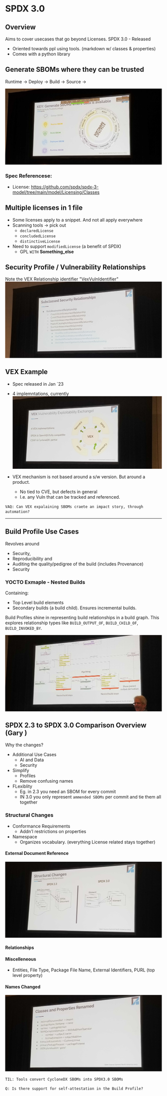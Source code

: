 # SPDX 3.0

## Overview

Aims to cover usecases that go beyond Licenses. SPDX 3.0 - Released
- Oriented towards ppl using tools. (markdown w/ classes & properties)
- Comes with a python library


## Generate SBOMs where they can be trusted

Runtime -> Deploy -> Build -> Source -> 

![Alt text](../images/IMG_20230509_092201.jpg)

### Spec Referencese: 

- License: 
https://github.com/spdx/spdx-3-model/tree/main/model/Licensing/Classes

## Multiple licenses in 1 file

- Some licenses apply to a snippet. And not all apply everywhere
- Scanning tools -> pick out 
    - `declaredLicense` 
    - `concludedLicense`
    - `distinctiveLicense`
- Need to support `modifiedLicense` (a benefit of SPDX)
    - GPL `WITH` __Something_else__

## Security Profile / Vulnerability Relationships

Note the VEX Relationship identifier
"VexVulnIdentifier"
![Alt text](../images/IMG_20230509_094631.jpg)

## VEX Example

- Spec released in Jan `23
- 4 implemntations, currently
![Alt text](../images/IMG_20230509_100249.jpg)

- VEX mechanism is not based around a s/w version. But around a product.
    - No tied to CVE, but defects in general
    - I.e. any Vuln that can be tracked and referenced.

```
VAQ: Can VEX expalaining SBOMs craete an impact story, through automation?
```

----------------
 ## Build Profile Use Cases

Revolves around 
- Security, 
- Reproducibility and 
- Auditing the quality/pedigree of the build (includes Provenance)
- Security

### YOCTO Exmaple - Nested Builds
Containing:
- Top Level build elements
- Secondary builds (a build child). Ensures incremental builds.

Build Profiles shine in representing build relationships in a build graph. This explores relationship types like `BUILD_OUTPUT_OF`, `BUILD_CHILD_OF`, `BUILD_INVOKED_BY`.

![Alt text](../images/IMG_20230509_110510.jpg)


## SPDX 2.3 to SPDX 3.0 Comparison Overview (Gary )

Why the changes? 
- Additional Use Cases
    - AI and Data
    - Security
- Simplify
    - Profiles
    - Remove confusing names
- FLexiblity
    - Eg. in 2.3 you need an SBOM for every commit
    - IN 3.0 you only represent `ammended SBOMs` per commit and tie them all together

### Structural Changes
- Conformance Requirements
    - Addn'l restrictions on properties
- Namespace
    - Organizes vocabulary. (everything License related stays together)

#### External Document Reference
![Alt text](../images/IMG_20230509_111402.jpg)

#### Relationships

#### Miscelleneous
- Entities, File Type, Package File Name, External Identifiers, PURL (top level property)

#### Names Changed
![Alt text](../images/IMG_20230509_112119.jpg)

```
TIL: Tools convert CycloneDX SBOMs into SPDX3.0 SBOMs
```

```
Q: Is there support for self-attestation in the Build Profile?
```